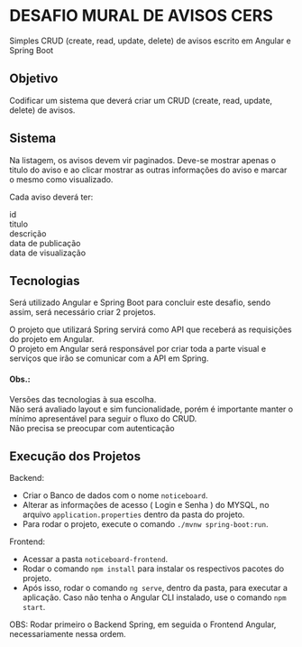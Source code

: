 # DESAFIO MURAL DE AVISOS CERS

Simples CRUD (create, read, update, delete) de avisos escrito em Angular e Spring Boot

## Objetivo

Codificar um sistema que deverá criar um CRUD (create, read, update, delete) de avisos.

## Sistema

Na listagem, os avisos devem vir paginados. Deve-se mostrar apenas o titulo do aviso e ao clicar mostrar as outras informações do aviso e marcar o mesmo como visualizado.

Cada aviso deverá ter:

id<br>
titulo<br>
descrição<br>
data de publicação<br>
data de visualização<br>

## Tecnologias

Será utilizado Angular e Spring Boot para concluir este desafio, sendo assim, será necessário criar 2 projetos.

O projeto que utilizará Spring servirá como API que receberá as requisições do projeto em Angular.<br>
O projeto em Angular será responsável por criar toda a parte visual e serviços que irão se comunicar com a API em Spring.

<h4>Obs.:</h4>

Versões das tecnologias à sua escolha.<br>
Não será avaliado layout e sim funcionalidade, porém é importante manter o mínimo apresentável para seguir o fluxo do CRUD.<br>
Não precisa se preocupar com autenticação

## Execução dos Projetos

Backend:
- Criar o Banco de dados com o nome `noticeboard`. 
- Alterar as informações de acesso ( Login e Senha ) do MYSQL, no arquivo `application.properties` dentro da pasta do projeto. 
- Para rodar o projeto, execute  o comando `./mvnw spring-boot:run`.

Frontend:
- Acessar a pasta `noticeboard-frontend`.
- Rodar o comando `npm install` para instalar os respectivos pacotes do projeto. 
- Após isso, rodar o comando `ng serve`, dentro da pasta, para executar a aplicação. Caso não tenha o Angular CLI instalado, use o comando `npm start`.

OBS: Rodar primeiro o Backend Spring, em seguida o Frontend Angular, necessariamente nessa ordem.
